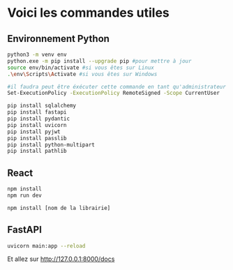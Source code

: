 # Voici les commandes utiles

## Environnement Python
```bash
python3 -m venv env
python.exe -m pip install --upgrade pip #pour mettre à jour
source env/bin/activate #si vous êtes sur Linux
.\env\Scripts\Activate #si vous êtes sur Windows

#il faudra peut être éxécuter cette commande en tant qu'administrateur
Set-ExecutionPolicy -ExecutionPolicy RemoteSigned -Scope CurrentUser

pip install sqlalchemy
pip install fastapi
pip install pydantic
pip install uvicorn
pip install pyjwt
pip install passlib
pip install python-multipart
pip install pathlib
```
## React
 ```bash
npm install
npm run dev

npm install [nom de la librairie]
 ```

## FastAPI
```bash
uvicorn main:app --reload
```
Et allez sur http://127.0.0.1:8000/docs
